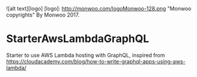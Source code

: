 ![alt text][logo]
[logo]: http://monwoo.com/logoMonwoo-128.png "Monwoo copyrights"
By Monwoo 2017.

# StarterAwsLambdaGraphQL
Starter to use AWS Lambda hosting with GraphQL, inspired from https://cloudacademy.com/blog/how-to-write-graphql-apps-using-aws-lambda/
